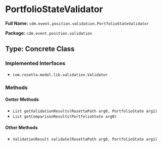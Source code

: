# PortfolioStateValidator

**Full Name:** `cdm.event.position.validation.PortfolioStateValidator`

**Package:** `cdm.event.position.validation`

## Type: Concrete Class

### Implemented Interfaces

- `com.rosetta.model.lib.validation.Validator`

### Methods

#### Getter Methods

- `List getValidationResults(RosettaPath arg0, PortfolioState arg1)`
- `List getComparisonResults(PortfolioState arg0)`

#### Other Methods

- `ValidationResult validate(RosettaPath arg0, PortfolioState arg1)`


